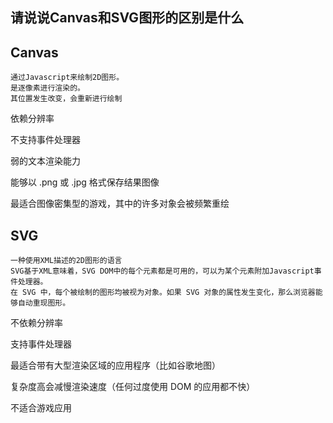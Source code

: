 ## 请说说Canvas和SVG图形的区别是什么

## Canvas
```
通过Javascript来绘制2D图形。
是逐像素进行渲染的。
其位置发生改变，会重新进行绘制
```
依赖分辨率

不支持事件处理器

弱的文本渲染能力

能够以 .png 或 .jpg 格式保存结果图像

最适合图像密集型的游戏，其中的许多对象会被频繁重绘


## SVG
```
一种使用XML描述的2D图形的语言
SVG基于XML意味着，SVG DOM中的每个元素都是可用的，可以为某个元素附加Javascript事件处理器。
在 SVG 中，每个被绘制的图形均被视为对象。如果 SVG 对象的属性发生变化，那么浏览器能够自动重现图形。
```
不依赖分辨率

支持事件处理器

最适合带有大型渲染区域的应用程序（比如谷歌地图）

复杂度高会减慢渲染速度（任何过度使用 DOM 的应用都不快）

不适合游戏应用
